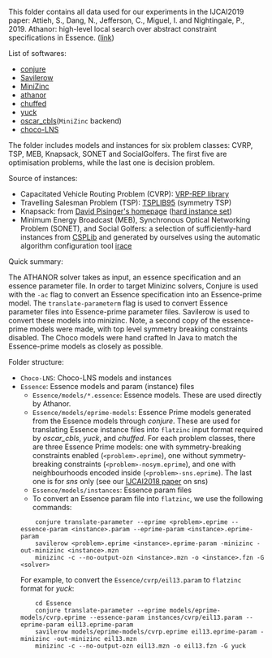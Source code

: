 This folder contains all data used for our experiments in the IJCAI2019 paper:
Attieh, S., Dang, N., Jefferson, C., Miguel, I. and Nightingale, P., 2019. Athanor: high-level local search over abstract constraint specifications in Essence. ([link](https://www.ijcai.org/Proceedings/2019/148))

List of softwares:
- [conjure](https://github.com/conjure-cp/conjure)
- [Savilerow](https://savilerow.cs.st-andrews.ac.uk/)
- [MiniZinc](https://www.minizinc.org/)
- [athanor](https://github.com/athanor/athanor)
- [chuffed](https://github.com/chuffed/chuffed)
- [yuck](https://github.com/informarte/yuck)
- [oscar_cbls](http://www.it.uu.se/research/group/astra/software)(`MiniZinc` backend)
- [choco-LNS](https://github.com/chocoteam/choco-solver)

The folder includes models and instances for six problem classes: CVRP, TSP, MEB, Knapsack, SONET and SocialGolfers. The first five are optimisation problems, while the last one is decision problem.

Source of instances:
- Capacitated Vehicle Routing Problem (CVRP): [VRP-REP library](http://vrp-rep.org/)
- Travelling Salesman Problem (TSP): [TSPLIB95](https://www.iwr.uni-heidelberg.de/groups/comopt/software/TSPLIB95/tsp/) (symmetry TSP)
- Knapsack: from [David Pisinger's homepage](http://www.diku.dk/~pisinger/) ([hard instance set](http://www.diku.dk/~pisinger/hardinstances_pisinger.tgz))
- Minimum Energy Broadcast (MEB), Synchronous Optical Networking Problem (SONET), and Social Golfers: a selection of sufficiently-hard instances from [CSPLib](http://www.csplib.org/) and generated by ourselves using the automatic algorithm configuration tool [irace](http://iridia.ulb.ac.be/irace/)


Quick summary:

The ATHANOR solver takes as input, an essence specification and an essence parameter file.  In order to target Minizinc solvers, Conjure is used with the `-ac` flag to convert an Essence specification into an Essence-prime model.  The `translate-parameterm` flag is used to convert Essence parameter files into Essence-prime parameter files.  Savilerow is used to convert these models into minizinc.  Note, a second copy of the essence-prime models were made, with top level symmetry breaking constraints disabled.  The Choco models were hand crafted In Java to match the Essence-prime models as closely as possible.   


Folder structure:
- `Choco-LNS`:  Choco-LNS models and instances
- `Essence`: Essence models and param (instance) files
    + `Essence/models/*.essence`: Essence models. These are used directly by Athanor.
    + `Essence/models/eprime-models`: Essence Prime models generated from the Essence models through *conjure*. These are used for translating Essence instance files into `flatzinc` input format required by *oscar_cbls*, *yuck*, and *chuffed*. For each problem classes, there are three Essence Prime models: one with symmetry-breaking constraints enabled (`<problem>.eprime`), one without symmetry-breaking constraints (`<problem>-nosym.eprime`), and one with neighbourhoods encoded inside (`<problem>-sns.eprime`). The last one is for *sns* only (see our [IJCAI2018 paper](https://www.ijcai.org/Proceedings/2018/173) on sns)
    + `Essence/models/instances`: Essence param files
    + To convert an Essence param file into `flatzinc`, we use the following commands:
    ```
        conjure translate-parameter --eprime <problem>.eprime --essence-param <instance>.param --eprime-param <instance>.eprime-param
        savilerow <problem>.eprime <instance>.eprime-param -minizinc -out-minizinc <instance>.mzn
        minizinc -c --no-output-ozn <instance>.mzn -o <instance>.fzn -G <solver>
    ```
    For example, to convert the `Essence/cvrp/eil13.param` to `flatzinc` format for *yuck*:
    ```
        cd Essence
        conjure translate-parameter --eprime models/eprime-models/cvrp.eprime --essence-param instances/cvrp/eil13.param --eprime-param eil13.eprime-param
        savilerow models/eprime-models/cvrp.eprime eil13.eprime-param -minizinc -out-minizinc eil13.mzn
        minizinc -c --no-output-ozn eil13.mzn -o eil13.fzn -G yuck
    ```


